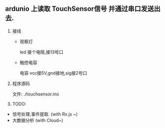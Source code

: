 ## ardunio 上读取 TouchSensor信号 并通过串口发送出去.

1.  接线 
    -   观察灯

        led 接个电阻,接13号口

    -   触控电容

        电容 vcc接5V,gnd接地,sig接2号口

2.  程序源码

    文件: ./touchsensor.ino

3. TODO:
-   信号处理,事件提取. (with Rx.js ~)
-   大数据分析 (with Cloud~)